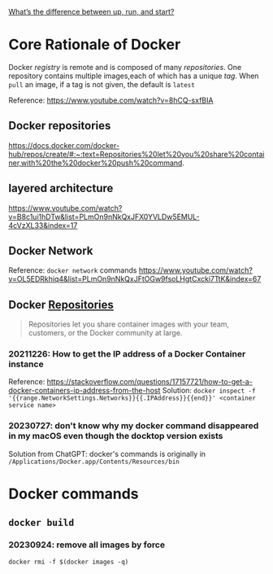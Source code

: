 [What’s the difference between up, run, and start?](https://docs.docker.com/compose/faq/)

# Core Rationale of Docker
Docker *registry* is remote and is composed of many *repositories*. One repository contains multiple images,each of which has a unique *tag*. When `pull` an image, if a tag is not given, the default is `latest`

Reference: https://www.youtube.com/watch?v=8hCQ-sxfBIA

## Docker repositories
https://docs.docker.com/docker-hub/repos/create/#:~:text=Repositories%20let%20you%20share%20container,with%20the%20docker%20push%20command.


## layered architecture
https://www.youtube.com/watch?v=B8c1ui1hDTw&list=PLmOn9nNkQxJFX0YVLDw5EMUL-4cVzXL33&index=17

## Docker Network
Reference: `docker network` commands https://www.youtube.com/watch?v=OL5EDRkhiq4&list=PLmOn9nNkQxJFtOGw9fsoLHgtCxcki7TtK&index=67

## Docker [Repositories](https://docs.docker.com/docker-hub/repos/create/#:~:text=Repositories%20let%20you%20share%20container,through%20the%20docker%20push%20command.)
> Repositories let you share container images with your team, customers, or the Docker community at large.



### 20211226: How to get the IP address of a Docker Container instance
Reference: https://stackoverflow.com/questions/17157721/how-to-get-a-docker-containers-ip-address-from-the-host
Solution: `docker inspect -f '{{range.NetworkSettings.Networks}}{{.IPAddress}}{{end}}' <container service name>`

### 20230727: don't know why my docker command disappeared in my macOS even though the docktop version exists
Solution from ChatGPT: docker's commands is originally in `/Applications/Docker.app/Contents/Resources/bin`

# Docker commands
## `docker build`

### 20230924: remove all images by force
`docker rmi -f $(docker images -q)`
